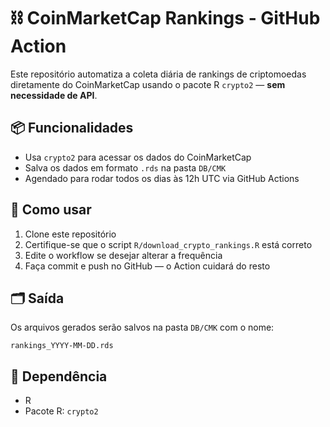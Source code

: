 # ⛓️ CoinMarketCap Rankings - GitHub Action

Este repositório automatiza a coleta diária de rankings de criptomoedas diretamente do CoinMarketCap usando o pacote R `crypto2` — **sem necessidade de API**.

## 📦 Funcionalidades

- Usa `crypto2` para acessar os dados do CoinMarketCap
- Salva os dados em formato `.rds` na pasta `DB/CMK`
- Agendado para rodar todos os dias às 12h UTC via GitHub Actions

## 🚀 Como usar

1. Clone este repositório
2. Certifique-se que o script `R/download_crypto_rankings.R` está correto
3. Edite o workflow se desejar alterar a frequência
4. Faça commit e push no GitHub — o Action cuidará do resto

## 🗂️ Saída

Os arquivos gerados serão salvos na pasta `DB/CMK` com o nome:

```
rankings_YYYY-MM-DD.rds
```

## 🔧 Dependência

- R
- Pacote R: `crypto2`
